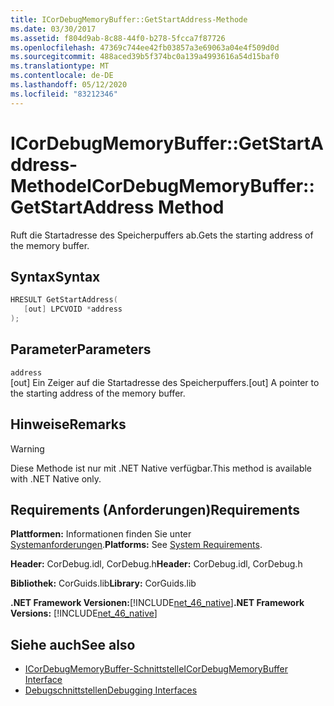 ```yaml
---
title: ICorDebugMemoryBuffer::GetStartAddress-Methode
ms.date: 03/30/2017
ms.assetid: f804d9ab-8c88-44f0-b278-5fcca7f87726
ms.openlocfilehash: 47369c744ee42fb03857a3e69063a04e4f509d0d
ms.sourcegitcommit: 488aced39b5f374bc0a139a4993616a54d15baf0
ms.translationtype: MT
ms.contentlocale: de-DE
ms.lasthandoff: 05/12/2020
ms.locfileid: "83212346"
---
```

# <a name="icordebugmemorybuffergetstartaddress-method"></a><span data-ttu-id="eac29-102">ICorDebugMemoryBuffer::GetStartAddress-Methode</span><span class="sxs-lookup"><span data-stu-id="eac29-102">ICorDebugMemoryBuffer::GetStartAddress Method</span></span>
<span data-ttu-id="eac29-103">Ruft die Startadresse des Speicherpuffers ab.</span><span class="sxs-lookup"><span data-stu-id="eac29-103">Gets the starting address of the memory buffer.</span></span>  
  
## <a name="syntax"></a><span data-ttu-id="eac29-104">Syntax</span><span class="sxs-lookup"><span data-stu-id="eac29-104">Syntax</span></span>  
  
```cpp  
HRESULT GetStartAddress(  
   [out] LPCVOID *address  
);  
```  
  
## <a name="parameters"></a><span data-ttu-id="eac29-105">Parameter</span><span class="sxs-lookup"><span data-stu-id="eac29-105">Parameters</span></span>  
 `address`  
 <span data-ttu-id="eac29-106">[out] Ein Zeiger auf die Startadresse des Speicherpuffers.</span><span class="sxs-lookup"><span data-stu-id="eac29-106">[out] A pointer to the starting address of the memory buffer.</span></span>  
  
## <a name="remarks"></a><span data-ttu-id="eac29-107">Hinweise</span><span class="sxs-lookup"><span data-stu-id="eac29-107">Remarks</span></span>  
  
> [!WARNING]
> <span data-ttu-id="eac29-108">Diese Methode ist nur mit .NET Native verfügbar.</span><span class="sxs-lookup"><span data-stu-id="eac29-108">This method is available with .NET Native only.</span></span>  
  
## <a name="requirements"></a><span data-ttu-id="eac29-109">Requirements (Anforderungen)</span><span class="sxs-lookup"><span data-stu-id="eac29-109">Requirements</span></span>  
 <span data-ttu-id="eac29-110">**Plattformen:** Informationen finden Sie unter [Systemanforderungen](../../get-started/system-requirements.md).</span><span class="sxs-lookup"><span data-stu-id="eac29-110">**Platforms:** See [System Requirements](../../get-started/system-requirements.md).</span></span>  
  
 <span data-ttu-id="eac29-111">**Header:** CorDebug.idl, CorDebug.h</span><span class="sxs-lookup"><span data-stu-id="eac29-111">**Header:** CorDebug.idl, CorDebug.h</span></span>  
  
 <span data-ttu-id="eac29-112">**Bibliothek:** CorGuids.lib</span><span class="sxs-lookup"><span data-stu-id="eac29-112">**Library:** CorGuids.lib</span></span>  
  
 <span data-ttu-id="eac29-113">**.NET Framework Versionen:**[!INCLUDE[net_46_native](../../../../includes/net-46-native-md.md)]</span><span class="sxs-lookup"><span data-stu-id="eac29-113">**.NET Framework Versions:** [!INCLUDE[net_46_native](../../../../includes/net-46-native-md.md)]</span></span>  
  
## <a name="see-also"></a><span data-ttu-id="eac29-114">Siehe auch</span><span class="sxs-lookup"><span data-stu-id="eac29-114">See also</span></span>

- [<span data-ttu-id="eac29-115">ICorDebugMemoryBuffer-Schnittstelle</span><span class="sxs-lookup"><span data-stu-id="eac29-115">ICorDebugMemoryBuffer Interface</span></span>](icordebugmemorybuffer-interface.md)
- [<span data-ttu-id="eac29-116">Debugschnittstellen</span><span class="sxs-lookup"><span data-stu-id="eac29-116">Debugging Interfaces</span></span>](debugging-interfaces.md)
